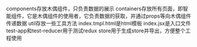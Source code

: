 components存放木偶组件，只负责数据的展示
containers存放所有页面，即智能组件，它是木偶组件的使用者，它负责数据的获取，并通过props等向木偶组件传递数据
util存放一些工具方法
index.tmpl.html是html模板
index.jsx是入口文件
test-app和test-reducer用于测试redux
store用于生成store并导出，方便整个工程使用